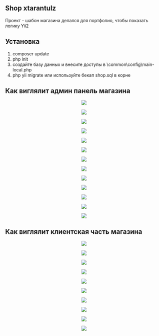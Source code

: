 ## Shop xtarantulz
Проект - шабон магазина делался для портфолио, чтобы показать логику Yii2

## Установка
1. composer update
2. php init
3. создайте базу данных и внесите доступы в \common\config\main-local.php
4. php yii migrate или используйте бекап shop.sql в корне

## Как виглялит админ панель магазина
<p align="center"><a href="https://raw.githubusercontent.com/xtarantulz/shop-yii2/master/frontend/web/demo/admin/1.jpg"><img src="https://raw.githubusercontent.com/xtarantulz/shop-yii2/master/frontend/web/demo/admin/1.jpg"></a></p>
<p align="center"><a href="https://raw.githubusercontent.com/xtarantulz/shop-yii2/master/frontend/web/demo/admin/2.jpg"><img src="https://raw.githubusercontent.com/xtarantulz/shop-yii2/master/frontend/web/demo/admin/2.jpg"></a></p>
<p align="center"><a href="https://raw.githubusercontent.com/xtarantulz/shop-yii2/master/frontend/web/demo/admin/4.jpg"><img src="https://raw.githubusercontent.com/xtarantulz/shop-yii2/master/frontend/web/demo/admin/4.jpg"></a></p>
<p align="center"><a href="https://raw.githubusercontent.com/xtarantulz/shop-yii2/master/frontend/web/demo/admin/5.jpg"><img src="https://raw.githubusercontent.com/xtarantulz/shop-yii2/master/frontend/web/demo/admin/5.jpg"></a></p>
<p align="center"><a href="https://raw.githubusercontent.com/xtarantulz/shop-yii2/master/frontend/web/demo/admin/6.jpg"><img src="https://raw.githubusercontent.com/xtarantulz/shop-yii2/master/frontend/web/demo/admin/6.jpg"></a></p>
<p align="center"><a href="https://raw.githubusercontent.com/xtarantulz/shop-yii2/master/frontend/web/demo/admin/7.jpg"><img src="https://raw.githubusercontent.com/xtarantulz/shop-yii2/master/frontend/web/demo/admin/7.jpg"></a></p>
<p align="center"><a href="https://raw.githubusercontent.com/xtarantulz/shop-yii2/master/frontend/web/demo/admin/8.jpg"><img src="https://raw.githubusercontent.com/xtarantulz/shop-yii2/master/frontend/web/demo/admin/8.jpg"></a></p>
<p align="center"><a href="https://raw.githubusercontent.com/xtarantulz/shop-yii2/master/frontend/web/demo/admin/9.jpg"><img src="https://raw.githubusercontent.com/xtarantulz/shop-yii2/master/frontend/web/demo/admin/9.jpg"></a></p>
<p align="center"><a href="https://raw.githubusercontent.com/xtarantulz/shop-yii2/master/frontend/web/demo/admin/10.jpg"><img src="https://raw.githubusercontent.com/xtarantulz/shop-yii2/master/frontend/web/demo/admin/10.jpg"></a></p>
<p align="center"><a href="https://raw.githubusercontent.com/xtarantulz/shop-yii2/master/frontend/web/demo/admin/11.jpg"><img src="https://raw.githubusercontent.com/xtarantulz/shop-yii2/master/frontend/web/demo/admin/11.jpg"></a></p>
<p align="center"><a href="https://raw.githubusercontent.com/xtarantulz/shop-yii2/master/frontend/web/demo/admin/12.jpg"><img src="https://raw.githubusercontent.com/xtarantulz/shop-yii2/master/frontend/web/demo/admin/12.jpg"></a></p>
<p align="center"><a href="https://raw.githubusercontent.com/xtarantulz/shop-yii2/master/frontend/web/demo/admin/13.jpg"><img src="https://raw.githubusercontent.com/xtarantulz/shop-yii2/master/frontend/web/demo/admin/13.jpg"></a></p>
<p align="center"><a href="https://raw.githubusercontent.com/xtarantulz/shop-yii2/master/frontend/web/demo/admin/14.jpg"><img src="https://raw.githubusercontent.com/xtarantulz/shop-yii2/master/frontend/web/demo/admin/14.jpg"></a></p>

## Как виглялит клиентская часть магазина
<p align="center"><a href="https://raw.githubusercontent.com/xtarantulz/shop-yii2/master/frontend/web/demo/client/1.jpg"><img src="https://raw.githubusercontent.com/xtarantulz/shop-yii2/master/frontend/web/demo/client/1.jpg"></a></p>
<p align="center"><a href="https://raw.githubusercontent.com/xtarantulz/shop-yii2/master/frontend/web/demo/client/2.jpg"><img src="https://raw.githubusercontent.com/xtarantulz/shop-yii2/master/frontend/web/demo/client/2.jpg"></a></p>
<p align="center"><a href="https://raw.githubusercontent.com/xtarantulz/shop-yii2/master/frontend/web/demo/client/3.jpg"><img src="https://raw.githubusercontent.com/xtarantulz/shop-yii2/master/frontend/web/demo/client/3.jpg"></a></p>
<p align="center"><a href="https://raw.githubusercontent.com/xtarantulz/shop-yii2/master/frontend/web/demo/client/4.jpg"><img src="https://raw.githubusercontent.com/xtarantulz/shop-yii2/master/frontend/web/demo/client/4.jpg"></a></p>
<p align="center"><a href="https://raw.githubusercontent.com/xtarantulz/shop-yii2/master/frontend/web/demo/client/5.jpg"><img src="https://raw.githubusercontent.com/xtarantulz/shop-yii2/master/frontend/web/demo/client/5.jpg"></a></p>
<p align="center"><a href="https://raw.githubusercontent.com/xtarantulz/shop-yii2/master/frontend/web/demo/client/6.jpg"><img src="https://raw.githubusercontent.com/xtarantulz/shop-yii2/master/frontend/web/demo/client/6.jpg"></a></p>
<p align="center"><a href="https://raw.githubusercontent.com/xtarantulz/shop-yii2/master/frontend/web/demo/client/7.jpg"><img src="https://raw.githubusercontent.com/xtarantulz/shop-yii2/master/frontend/web/demo/client/7.jpg"></a></p>
<p align="center"><a href="https://raw.githubusercontent.com/xtarantulz/shop-yii2/master/frontend/web/demo/client/8.jpg"><img src="https://raw.githubusercontent.com/xtarantulz/shop-yii2/master/frontend/web/demo/client/8.jpg"></a></p>
<p align="center"><a href="https://raw.githubusercontent.com/xtarantulz/shop-yii2/master/frontend/web/demo/client/9.jpg"><img src="https://raw.githubusercontent.com/xtarantulz/shop-yii2/master/frontend/web/demo/client/9.jpg"></a></p>
<p align="center"><a href="https://raw.githubusercontent.com/xtarantulz/shop-yii2/master/frontend/web/demo/client/10.jpg"><img src="https://raw.githubusercontent.com/xtarantulz/shop-yii2/master/frontend/web/demo/client/10.jpg"></a></p>


